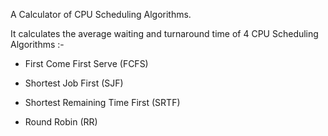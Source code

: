 A Calculator of CPU Scheduling Algorithms.

It calculates the average waiting and turnaround time of 4 CPU Scheduling Algorithms :-

- First Come First Serve (FCFS)

- Shortest Job First (SJF)

- Shortest Remaining Time First (SRTF)

- Round Robin (RR)
